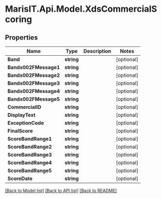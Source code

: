 
# MarisIT.Api.Model.XdsCommercialScoring

## Properties

Name | Type | Description | Notes
------------ | ------------- | ------------- | -------------
**Band** | **string** |  | [optional] 
**Bandx002FMessage1** | **string** |  | [optional] 
**Bandx002FMessage2** | **string** |  | [optional] 
**Bandx002FMessage3** | **string** |  | [optional] 
**Bandx002FMessage4** | **string** |  | [optional] 
**Bandx002FMessage5** | **string** |  | [optional] 
**CommercialID** | **string** |  | [optional] 
**DisplayText** | **string** |  | [optional] 
**ExceptionCode** | **string** |  | [optional] 
**FinalScore** | **string** |  | [optional] 
**ScoreBandRange1** | **string** |  | [optional] 
**ScoreBandRange2** | **string** |  | [optional] 
**ScoreBandRange3** | **string** |  | [optional] 
**ScoreBandRange4** | **string** |  | [optional] 
**ScoreBandRange5** | **string** |  | [optional] 
**ScoreDate** | **string** |  | [optional] 

[[Back to Model list]](../README.md#documentation-for-models)
[[Back to API list]](../README.md#documentation-for-api-endpoints)
[[Back to README]](../README.md)

